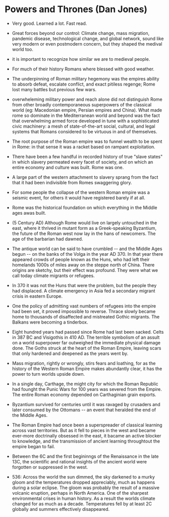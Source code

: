 # Powers and Thrones (Dan Jones)

- Very good. Learned a lot. Fast read.

- Great forces beyond our control: Climate change, mass migration, pandemic disease, technological change, and global network, sound like very modern or even postmodern concern, but they shaped the medival world too.

- it is important to recognize how similar we are to medieval people.

- For much of their history Romans where blessed with good weather.

- The underpinning of Roman military hegemony was the empires ability to absorb defeat, escalate conflict, and exact pitiless regenge; Rome lost many battles but previous few wars.

- overwheleming military power and reach alone did not distinguish Rome from other broadly contemporaneous superpowers of the classical world (eg: Macedonian empire, Persian empires and China). What made rome so dominate in the Mediterranean world and beyond was the fact that overwhelming armed force developed in tune with a sophisticated civic machinery: a mesh of state-of-the-art social, cultural, and legal systems that Romans considered to be virtuous in and of themselves.

- The root purpose of the Roman empire was to funnel wealth to be spent in Rome: in that sense it was a racket based on rampant exploitation.

- There have been a few handful in recorded history of true "slave states" in which slavery permeated every facet of society, and on which an entire economy and culture was built. Rome was one.

- A large part of the western attachment to slavery sprang from the fact that it had been indivisible from Romes swaggering glory.

- For some people the collapse of the western Roman empire was a seismic event, for others it would have registered barely if at all.

- Rome was the historical foundation on which everything in the Middle ages awas built.

- (5 Century AD) Although Rome would live on largely untouched in the east, where it thrived in mutant form as a Greek-speaking Byzantium, the future of the Roman west now lay in the hans of newcomers. The age of the barbarian had dawned.

- The antique world can be said to have crumbled -- and the Middle Ages begun -- on the banks of the Volga in the year AD 370. In that year there appeared crowds of people known as the Huns, who had left their homelands 1000s of miles away on the steppe north of China. There origins are sketchy, but their effect was profound. They were what we call today climate migrants or refugees.

- In 370 it was not the Huns that were the problem, but the people they had displaced. A climate emergency in Asia fed a secondary migrant crisis in eastern Europe.

- One the policy of admitting vast numbers of refugees into the empire had been set, it proved impossible to reverse. Thrace slowly became home to thousands of disaffected and mistreated Gothic migrants. The Balkans were becoming a tinderbox.

- Eight hundred years had passed since Rome had last been sacked. Celts in 387 BC and Visigothis in 410 AD. The terrible symbolism of an assult on a world superpower far outweighed the immediate physical damage done. The Goths struck at the heart of the Roman Empire, leaving scars that only hardened and deepened as the years went by.

- Mass migration, rightly or wrongly, stirs fears and loathing, for as the history of the Western Roman Empire makes abundantly clear, it has the power to turn worlds upside down.

- In a single day, Carthage, the might city for which the Roman Republic had founght the Punic Wars for 100 years was severed from the Empire.  The entire Roman economy depended on Carthaginian grain exports.

- Byzantium survived for centuries until it was ravaged by crusaders and later consumed by the Ottomans -- an event that heralded the end of the Middle Ages.

- The Roman Empire had once been a superspreader of classical learning across vast territories. But as it fell to pieces in the west and became ever-more doctrinally obsessed in the east, it bacame an active blocker to knowledge, and the transmission of ancient learning throughtout the empire began to fail.

- Between the 6C and the first begininngs of the Renaissance in the late 13C, the scientific and rational insights of the ancient world were forgotten or suppressed in the west.

- 536: Across the world the sun dimmed, the sky darkened to a murky gloom and the temperatures dropped appreciably, much as happens during a solar eclipse. The gloom was probably the result of a massive volcanic eruption, perhaps in North America.  One of the sharpest environmental crises in human history. As a result the worlds climate changed for as much as a decade. Temperatures fell by at least 2C globally and summers effectively disappeared.

